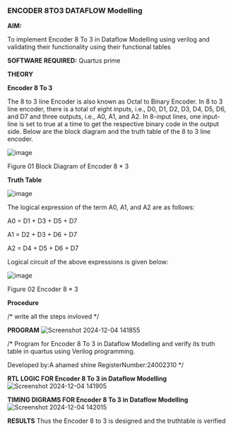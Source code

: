 ### ENCODER 8TO3 DATAFLOW Modelling

**AIM:**

To implement  Encoder 8 To 3 in Dataflow Modelling using verilog and validating their functionality using their functional tables

**SOFTWARE REQUIRED:** Quartus prime

**THEORY**

**Encoder 8 To 3**

The 8 to 3 line Encoder is also known as Octal to Binary Encoder. In 8 to 3 line encoder, there is a total of eight inputs, i.e., D0, D1, D2, D3, D4, D5, D6, and D7 and three outputs, i.e., A0, A1, and A2. In 8-input lines, one input-line is set to true at a time to get the respective binary code in the output side. Below are the block diagram and the truth table of the 8 to 3 line encoder.

![image](https://github.com/naavaneetha/ENCODER8TO3DATAFLOW/assets/154305477/0bc242c1-eb9e-4c47-afe5-30428470efc3)

Figure 01  Block Diagram of Encoder 8 * 3

**Truth Table**

![image](https://github.com/naavaneetha/ENCODER8TO3DATAFLOW/assets/154305477/35496b14-ae6e-4cd1-9abd-d6736b576575)

The logical expression of the term A0, A1, and A2 are as follows:

A0 = D1 + D3 + D5 + D7

A1 = D2 + D3 + D6 + D7

A2 = D4 + D5 + D6 + D7

Logical circuit of the above expressions is given below:

![image](https://github.com/naavaneetha/ENCODER8TO3DATAFLOW/assets/154305477/95acaee6-c873-4c75-89eb-ef09fb158053)

Figure 02  Encoder 8 * 3

**Procedure**

/* write all the steps invloved */

**PROGRAM**
![Screenshot 2024-12-04 141855](https://github.com/user-attachments/assets/39cab556-326d-4ace-a6a9-53de7fa476e2)


/* Program for Encoder 8 To 3 in Dataflow Modelling and verify its truth table in quartus using Verilog programming. 

Developed by:A ahamed shine  RegisterNumber:24002310
*/

**RTL LOGIC FOR Encoder 8 To 3 in Dataflow Modelling**
![Screenshot 2024-12-04 141905](https://github.com/user-attachments/assets/e53f68bb-eb55-45e3-8ade-72cfa7b0016e)


**TIMING DIGRAMS FOR Encoder 8 To 3 in Dataflow Modelling**
![Screenshot 2024-12-04 142015](https://github.com/user-attachments/assets/c20b18dd-c24c-4be8-b1f7-7966807b37af)


**RESULTS**
 Thus the Encoder 8 to 3 is designed and the truthtable is verified





